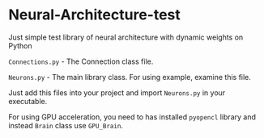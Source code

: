 # Neural-Architecture-test

Just simple test library of neural architecture with dynamic weights on Python

`Connections.py` - The Connection class file.

`Neurons.py` - The main library class. For using example, examine this file.

Just add this files into your project and import `Neurons.py` in your executable.

For using GPU acceleration, you need to has installed `pyopencl` library and instead `Brain` class use `GPU_Brain`.
